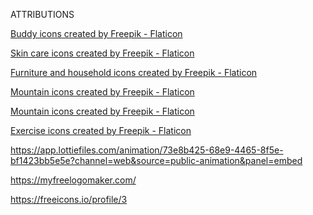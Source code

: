 ATTRIBUTIONS

<a href="https://www.flaticon.com/free-icons/buddy" title="buddy icons">Buddy icons created by Freepik - Flaticon</a>

<a href="https://www.flaticon.com/free-icons/skin-care" title="skin care icons">Skin care icons created by Freepik - Flaticon</a>

<a href="https://www.flaticon.com/free-icons/furniture-and-household" title="furniture and household icons">Furniture and household icons created by Freepik - Flaticon</a>

<a href="https://www.flaticon.com/free-icons/mountain" title="mountain icons">Mountain icons created by Freepik - Flaticon</a>

<a href="https://www.flaticon.com/free-icons/mountain" title="mountain icons">Mountain icons created by Freepik - Flaticon</a>

<a href="https://www.flaticon.com/free-icons/exercise" title="exercise icons">Exercise icons created by Freepik - Flaticon</a>

https://app.lottiefiles.com/animation/73e8b425-68e9-4465-8f5e-bf1423bb5e5e?channel=web&source=public-animation&panel=embed

https://myfreelogomaker.com/

https://freeicons.io/profile/3